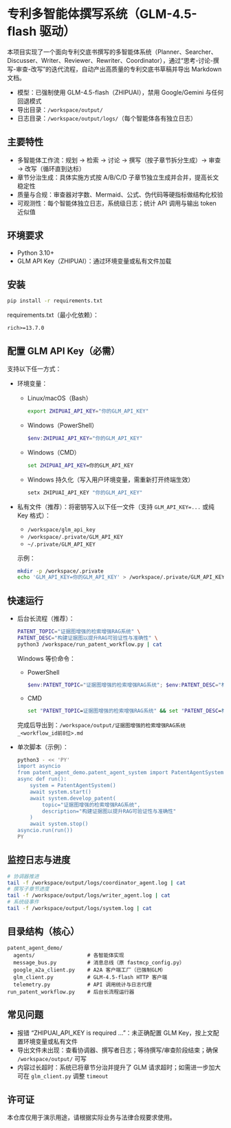 # 专利多智能体撰写系统（GLM-4.5-flash 驱动）

本项目实现了一个面向专利交底书撰写的多智能体系统（Planner、Searcher、Discusser、Writer、Reviewer、Rewriter、Coordinator），通过“思考-讨论-撰写-审查-改写”的迭代流程，自动产出高质量的专利交底书草稿并导出 Markdown 文档。

- 模型：已强制使用 GLM-4.5-flash（ZHIPUAI），禁用 Google/Gemini 与任何回退模式
- 导出目录：`/workspace/output/`
- 日志目录：`/workspace/output/logs/`（每个智能体各有独立日志）

## 主要特性
- 多智能体工作流：规划 → 检索 → 讨论 → 撰写（按子章节拆分生成）→ 审查 → 改写（循环直到达标）
- 章节分治生成：具体实施方式按 A/B/C/D 子章节独立生成并合并，提高长文稳定性
- 质量与合规：审查器对字数、Mermaid、公式、伪代码等硬指标做结构化校验
- 可观测性：每个智能体独立日志，系统级日志；统计 API 调用与输出 token 近似值

## 环境要求
- Python 3.10+
- GLM API Key（ZHIPUAI）：通过环境变量或私有文件加载

## 安装
```bash
pip install -r requirements.txt
```

requirements.txt（最小化依赖）：
```text
rich>=13.7.0
```

## 配置 GLM API Key（必需）
支持以下任一方式：
- 环境变量：
  - Linux/macOS（Bash）
    ```bash
    export ZHIPUAI_API_KEY="你的GLM_API_KEY"
    ```
  - Windows（PowerShell）
    ```powershell
    $env:ZHIPUAI_API_KEY="你的GLM_API_KEY"
    ```
  - Windows（CMD）
    ```cmd
    set ZHIPUAI_API_KEY=你的GLM_API_KEY
    ```
  - Windows 持久化（写入用户环境变量，需重新打开终端生效）
    ```cmd
    setx ZHIPUAI_API_KEY "你的GLM_API_KEY"
    ```
- 私有文件（推荐）：将密钥写入以下任一文件（支持 `GLM_API_KEY=...` 或纯 Key 格式）：
  - `/workspace/glm_api_key`
  - `/workspace/.private/GLM_API_KEY`
  - `~/.private/GLM_API_KEY`
  
  示例：
  ```bash
  mkdir -p /workspace/.private
  echo 'GLM_API_KEY=你的GLM_API_KEY' > /workspace/.private/GLM_API_KEY
  ```

## 快速运行
- 后台长流程（推荐）：
  ```bash
  PATENT_TOPIC="证据图增强的检索增强RAG系统" \
  PATENT_DESC="构建证据图以提升RAG可验证性与准确性" \
  python3 /workspace/run_patent_workflow.py | cat
  ```
  Windows 等价命令：
  - PowerShell
    ```powershell
    $env:PATENT_TOPIC="证据图增强的检索增强RAG系统"; $env:PATENT_DESC="构建证据图以提升RAG可验证性与准确性"; python .\run_patent_workflow.py
    ```
  - CMD
    ```cmd
    set "PATENT_TOPIC=证据图增强的检索增强RAG系统" && set "PATENT_DESC=构建证据图以提升RAG可验证性与准确性" && python run_patent_workflow.py
    ```
  完成后导出到：`/workspace/output/证据图增强的检索增强RAG系统_<workflow_id前8位>.md`

- 单次脚本（示例）：
  ```bash
  python3 - << 'PY'
  import asyncio
  from patent_agent_demo.patent_agent_system import PatentAgentSystem
  async def run():
      system = PatentAgentSystem()
      await system.start()
      await system.develop_patent(
          topic="证据图增强的检索增强RAG系统",
          description="构建证据图以提升RAG可验证性与准确性"
      )
      await system.stop()
  asyncio.run(run())
  PY
  ```

## 监控日志与进度
```bash
# 协调器推进
tail -f /workspace/output/logs/coordinator_agent.log | cat
# 撰写子章节进度
tail -f /workspace/output/logs/writer_agent.log | cat
# 系统级事件
tail -f /workspace/output/logs/system.log | cat
```

## 目录结构（核心）
```text
patent_agent_demo/
  agents/                 # 各智能体实现
  message_bus.py          # 消息总线（原 fastmcp_config.py）
  google_a2a_client.py    # A2A 客户端工厂（已强制GLM）
  glm_client.py           # GLM-4.5-flash HTTP 客户端
  telemetry.py            # API 调用统计与日志代理
run_patent_workflow.py    # 后台长流程运行器
```

## 常见问题
- 报错 “ZHIPUAI_API_KEY is required ...”：未正确配置 GLM Key，按上文配置环境变量或私有文件
- 导出文件未出现：查看协调器、撰写者日志；等待撰写/审查阶段结束；确保 `/workspace/output/` 可写
- 内容过长超时：系统已将章节分治并提升了 GLM 请求超时；如需进一步加大可在 `glm_client.py` 调整 `timeout`

## 许可证
本仓库仅用于演示用途，请根据实际业务与法律合规要求使用。
